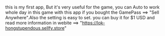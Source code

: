 this is my first app, But it's very useful for the game, you can Auto to work whole day in this game with this app if you bought the GamePass ==> "Sell Anywhere".Also the setting is easy to set. 
you can buy it for $1 USD  and read more information in webite ==> "https://lok-hongstupendous.sellfy.store"
